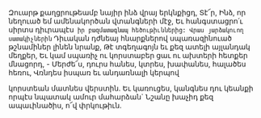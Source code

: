
Զուարթ քաղցրութեամբ նայիր ինձ վրայ
երկնքիցդ, Տէ՜ր,
Ինձ, որ նեղուած եմ ամենակործան վտանգների
մէջ,
Եւ հանգստացրո՛ւ սիրտս դիւրապէս` իր
բազմատագնապ հեծութիւններից:
Վրաս յարձակուող սատակիչներին`
Դիւական դժնեայ հնարքներով սպառազինուած
թշնամիներ լինեն նրանք,
Թէ տգեղագոյն եւ քեզ ատելի այլանդակ մեղքեր,
Եւ կամ սպառիչ ու կորստաբեր ցաւ ու ախտերի
հետքեր մնացորդ, -
Մերժե՜ս, դուրս հանես, կտրես, խափանես,
հալածես հեռու,
Վռնդես իսպառ եւ անդառնալի կերպով


կորստեան մատնես վերստին.
Եւ կառուցես, կանգնես դու կեանքի որպէս
նպատակ ամուր մահարձան`
Նշանը խաչիդ քեզ ապաւինածիս, ո՜վ փրկութիւն.
